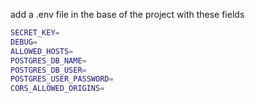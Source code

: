 add a .env file in the base of the project with these fields
```bash
SECRET_KEY=
DEBUG=
ALLOWED_HOSTS=
POSTGRES_DB_NAME=
POSTGRES_DB_USER=
POSTGRES_USER_PASSWORD=
CORS_ALLOWED_ORIGINS=
```
